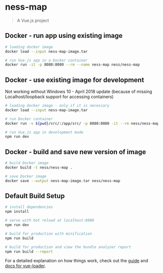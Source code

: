# ness-map

> A Vue.js project

## Docker - run app using existing image

``` bash
# loading docker image
docker load --input ness-map-image.tar

# run Vue.js app in a Docker container
docker run -it -p 8080:8080 --rm --name ness-map ness/ness-map
```

## Docker - use existing image for development

Not working without Windows 10 - April 2018 update
(because of missing Localhost/loopback support for accessing containers)

``` bash
# loading docker image - only if it is necessary
docker load --input ness-map-image.tar

# run Docker container
docker run -v ${pwd}/src/:/app/src/ -p 8080:8080 -it --rm ness/ness-map /bin/sh

# run Vue.js app in development mode
npm run dev
```

## Docker - build and save new version of image

``` bash
# build Docker image
docker build -t ness/ness-map .

# save Docker image
docker save --output ness-map-image.tar ness/ness-map
```

## Default Build Setup

``` bash
# install dependencies
npm install

# serve with hot reload at localhost:8080
npm run dev

# build for production with minification
npm run build

# build for production and view the bundle analyzer report
npm run build --report
```

For a detailed explanation on how things work, check out the [guide](http://vuejs-templates.github.io/webpack/) and [docs for vue-loader](http://vuejs.github.io/vue-loader).
